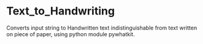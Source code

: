 # Text_to_Handwriting
Converts input string to Handwritten text indistinguishable from text written on piece of paper, using python module pywhatkit. 
